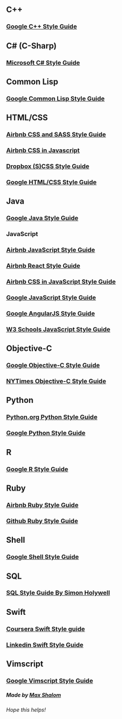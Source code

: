 
## C++

### [Google C++ Style Guide](https://google.github.io/styleguide/cppguide.html)



## C# (C-Sharp)

### [Microsoft C# Style Guide](https://docs.microsoft.com/en-us/dotnet/csharp/programming-guide/index)



## Common Lisp

### [Google Common Lisp Style Guide](https://google.github.io/styleguide/lispguide.xml)



## HTML/CSS

### [Airbnb CSS and SASS Style Guide](http://css-styleguide.surge.sh/)

### [Airbnb CSS in Javascript](https://github.com/airbnb/javascript/blob/master/css-in-javascript/README.md)

### [Dropbox (S)CSS Style Guide](https://github.com/dropbox/css-style-guide/blob/master/README.md)

### [Google HTML/CSS Style Guide](https://google.github.io/styleguide/htmlcssguide.html)



## Java

### [Google Java Style Guide](https://google.github.io/styleguide/javaguide.html)



### JavaScript

### [Airbnb JavaScript Style Guide](http://airbnb.io/javascript/)

### [Airbnb React Style Guide](https://github.com/airbnb/javascript/blob/master/react/README.md)

### [Airbnb CSS in JavaScript Style Guide](https://github.com/airbnb/javascript/blob/master/css-in-javascript/README.md)

### [Google JavaScript Style Guide](https://google.github.io/styleguide/jsguide.html)

### [Google AngularJS Style Guide](https://google.github.io/styleguide/angularjs-google-style.html)

### [W3 Schools JavaScript Style Guide](https://www.w3schools.com/js/js_conventions.asp)



## Objective-C

### [Google Objective-C Style Guide](https://google.github.io/styleguide/objcguide.html)

### [NYTimes Objective-C Style Guide](https://github.com/NYTimes/objective-c-style-guide/blob/master/README.md)




## Python

### [Python.org Python Style Guide](https://www.python.org/dev/peps/pep-0008/)

### [Google Python Style Guide](https://google.github.io/styleguide/pyguide.html)



## R

### [Google R Style Guide](https://google.github.io/styleguide/Rguide.xml)



## Ruby

### [Airbnb Ruby Style Guide](https://github.com/airbnb/ruby/blob/master/README.md)

### [Github Ruby Style Guide](https://github.com/github/rubocop-github/blob/master/STYLEGUIDE.md)



## Shell

### [Google Shell Style Guide](https://google.github.io/styleguide/shell.xml)



## SQL

### [SQL Style Guide By Simon Holywell](www.sqlstyle.guide/)



## Swift

### [Coursera Swift Style guide](https://github.com/coursera/swift-style-guide/blob/master/README.md)

### [Linkedin Swift Style Guide](https://github.com/linkedin/swift-style-guide/blob/master/README.md)



## Vimscript

### [Google Vimscript Style Guide](https://google.github.io/styleguide/lispguide.xml)



##### Made by [Max Shalom](https://github.com/MaxShalom)
###### Hope this helps!
